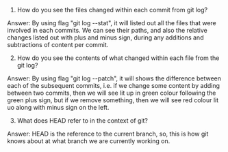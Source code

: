 1. How do you see the files changed within each commit from git log?

Answer: By using flag "git log --stat", it will listed out all the files that were involved in each 
commits.
We can see their paths, and also the relative changes listed out with plus and minus sign, during any
additions and subtractions of content per commit.

2. How do you see the contents of what changed within each file from the git log? 

Answer: By using flag "git log --patch", it will shows the difference between each of the subsequent 
commits, i.e. if we change some content by adding between two commits, then we will see lit up in 
green colour following the green plus sign, but if we remove something, then we will see red colour 
lit uo along with minus sign on the left. 
 
3. What does HEAD refer to in the context of git? 

Answer: HEAD is the reference to the current branch, so, this is how git knows about at what branch 
we are currently working on.
